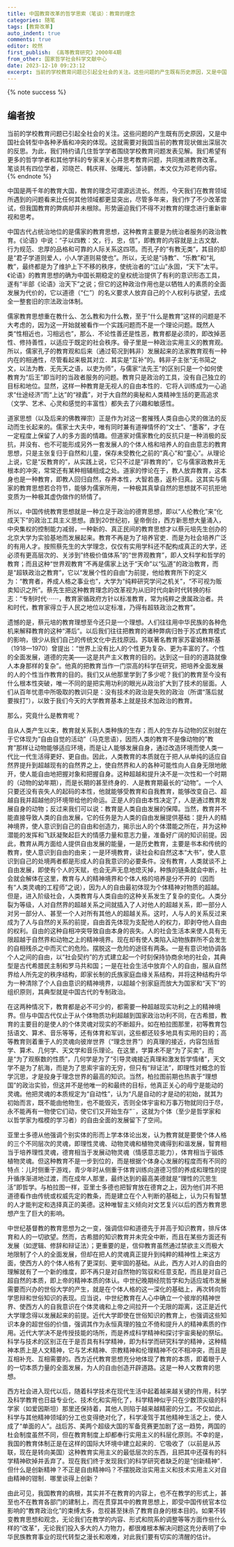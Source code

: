 ```yaml
---
title: 中国教育改革的哲学思索（笔谈）：教育的理念
categories: 随笔
tags: [教育改革]
auto_indent: true
comments: true
editor: 皎然
first_publish: 《高等教育研究》2000年4期
from_other: 国家哲学社会科学文献中心
date: 2023-12-10 09:23:12
excerpt: 当前的学校教育问题已引起全社会的关注。这些问题的产生既有历史原因，又是中国社会转型中各种矛盾和冲突的体现。这就需要对我国当前的教育现状做出深层次的反思。为此，我们特约请几住哲学学者围绕学校教育问题发表见解。我们希望有更多的哲学学者和其他学科的专家来关心并思考教育问题，共同推进教育改革。
---
```

{% note success %}
## 编者按
当前的学校教育问题已引起全社会的关注。这些问题的产生既有历史原因，又是中国社会转型中各种矛盾和冲突的体现。这就需要对我国当前的教育现状做出深层次的反思。为此，我们特约请几住哲学学者围绕学校教育问题发表见解。我们希望有更多的哲学学者和其他学科的专家来关心并思考教育问题，共同推进教育改革。
笔谈共有四位学者，邓晓芒、韩庆祥、张曙光、邹诗鹏，本文仅为邓老师内容。
{% endnote %}

中国是两千年的教育大国，教育的理念可谓源远流长。然而，今天我们在教育领域所遇到的问题看来比任何其他领域都更显突出，尽管多年来，我们作了不少改革尝试，但我国教育的弊病却并未根除。形势逼迫我们不得不对教育的理念进行重新审视和思考。

中国古代占统治地位的是儒家的教育思想，这种教育主要是为统治者服务的政治教育。《论语》中说：“子以四教：文，行，忠，信”，即教育的内容就是上古文献、行为规范、忠厚的品格和可靠的人际关系这四项。而孔子的“有教无类”，其目的却是“君子学道则爱人，小人学道则易使也”。所以，无论是“诗教”、“乐教”和“礼教”，最终都是为了维护上下不移的秩序，使统治者的“江山”永固，“天下”太平。《论语》的教育思想的确为中国长期稳定的皇权统治提供了有利的意识形态工具，遂有“半部《论语》治天下”之说；但它的这种政治作用也是以牺牲人的素质的全面发展为代价的，它以道德（“仁”）的名义要求人放弃自己的个人权利与欲望，去成全一整套旧的宗法政治体制。

儒家教育思想重在教什么、怎么教和为什么教，至于“什么是教育”这样的问题是不大考虑的，因为这一开始就被看作一个实践问题而不是一个理论问题。既然人类“性相近也，习相远也”，那么．不论性善还是性恶，教育都是必须的，即改掉恶性、修持善性，以适应于既定的社会秩序。骨子里是一种政治实用主义的教育观。所以，儒家孔子的教育观和后来（通过荀况到韩非）发展起来的法家教育观有一种内在的相通性，尽管看起来极其对立．其实是“互补”的。韩非子主张“无书简之文，以法为教．无先天之语，以吏为师”，与儒家“法先王”的区别只是一个如何使教育为“后王”即当时的当政者服务的问题。教育只是政治的工具，没有自己独立的目标和地位。显然，这样一种教育是无视人的自由本性的．它将人训练成为一心追求“仕途经济”而“上达”的“禄蠹”，对于大自然的奥秘和人类精神生括的更高追求（文学、艺术、心灵和感觉的丰富性）都失去了兴趣和敏感性。

道家思想（以及后来的佛教禅宗）正是作为对这一套摧残人类自由心灵的做法的反动而生长起来的。儒家士大夫中，唯有同时兼有道禅情怀的“文士”、“墨客”，才在一定程度上保留了人的多方面的情趣。但道家对儒家教化的反抗只是一种消极的反抗，并没有、也不可能形成另外一套发展人的个体人格和培养人的自由意志的教育思想，只是主张复归于自然和儿童，保存未受教化之前的“真心”和“童心”。从理论上说，它是“反教育的”，从实践上说，它只不过是“非教育的”，它与儒家政教并无根本的冲突，常常还有某种相辅相成之处。道家的悖论在于，教人放弃教育，这本身也是一种教育，即教人回归自然，存养本性，大智若愚，返朴归真。这其实与儒家的教育思想若合符节，能够为儒家所用，一种极其真挚自然的思想就不可抗拒地变质为一种极其虚伪做作的矫情了。

所以，中国传统教育思想就是一种立足于政治的德育思想，即以“人伦教化”来“化成天下”的政治工具主义思想。直到20世纪初，皇帝倒台，西方新思想大量涌入，中央集权的控制能力减弱，一种新的、真正民间的教育思想才以蔡元培先生创办的北京大学为实验基地而发展起来。教育不再是为了培养官吏．而是为社会培养广泛的有用人才。按照蔡先生的大学理念，仅仅有实用学科还不配构成真正的大学，还必须有更高层次的、关涉到”终极价值体系”的“世界观教育”，即人文科学和哲学的教育；而且这种“世界观教育”不再是儒家上达于“天命”以“弘道”的政治教育，而是“超轶政治之教育”，它以“发展个性的自由”为前提，他给教育所下的定义为：“教育者，养成人格之事业也”，大学为“纯粹研究学问之机关”，“不可视为贩卖知识之所”。蔡先生把这种教育理念的改革视为从旧时代向新时代转换的标志：“专制时代⋯⋯，教育家循政府方针以标准教育，常为纯粹之隶属政治者。共和时代，教育家得立于人民之地位以定标准，乃得有超轶政治之教育”。

遗憾的是，蔡元培的教育理想至今还只是一个理想。人们往往用中华民族的各种危机来解释教育的这种“滞后”。以后我们往往把教育的诸种弊病归咎于苏式教育模式的影响，很少从我们自己的传统文化中去找原因。苏联著名教育家苏霍姆林斯基（1918—1970）曾提出：“世界上没有比人的个性更为复杂、更为丰富的了。个性的全面发展，道德的完美——这是共产主义教育的目的。达到这一目的的道路就像人本身那样的复杂”。他真的把教育当作一门崇高的科学在研究，把培养全面发展的人的个性当作教育的目的。我们又从他那里学到了多少呢？我们的教育至今没有什么根本性突破，唯一不同的是把实用功利的眼光从政治扩大到了技术的层面。人们从百年忧患中所吸取的教训只是：没有技术的政治是失败的政治（所谓“落后就要挨打”），以致于我们今天的大学教育基本上就是技术加政治的教育。

那么，究竟什么是教育呢？

自从人类产生以来，教育就关系到人类种族的生存；而人的生存与动物的区别就在于它体现为”自由自觉的活动”（马克思语），因而人类的教育不是像动物的”教育”那样让动物能够适应环境，而是让人能够发展自身，通过改造环境而使人类一代比一代生活得更好、更自由。因此，人类教育的本质就在于把人从单纯的适应自然界提升到超越现有的自然界之上，使自然界和人的各种可能性向人自身无限地敞开，使人能自由地把握对象和把握自身。这种超越和提升决不是一次性和一个时期的（动物的幼年期），而是长期的甚至终身的．人是教育期最长的“动物”。一个人只要还没有丧失人的起码的本性，他就能够受教育和自我教育，能够改变自己、超越自我并超越他的环境带给他的命运。正是人的自由本性决定了，人是通过教育发展自身的动物；反过来我们可以说：教育是人类自由发展的保障。当然，教育并不能直接导致人类的自由发展，它的任务是为人类的自由发展提供基础：提升人的精神境界，使人意识到自己的自由和创造力，揭示出人的个体潜能之所在，并为这种潜能的发挥和飞跃凝聚起巨大的情感力量和意志力量，准备好广阔的知识前提。因此，教育从两方面给人提供自由发展的能量，一是历史教育，主要是书本和传统的教育，使人意识到自由的由来；一是环境教育，读社会和自然这本“大书”，使人意识到自己的处境两者都是形成人的自我意识的必要条件。没有教育，人类就谈不上自由发展，即使有个人的天赋，也会无声无息地熄灭掉，种族的链条就会中断，社会就会解体在这里，教育与人的精神境界和个体人格的培养是分不开的（因而有“人类灵魂的工程师”之说），因为人的自由最初体现为个体精神对物质的超越。但是，进入阶级社会，人类教育与人类自由的这种关系发生了复杂的变化。人类分裂为等级，人对自然界的超越关系之间就插入了人对他人的超越关系，即一部分人对另一部分人、甚至一个人对所有其他人的超越关系。这时，人与人的关系反过来成为了人与自然的关系的前提，自由首先体现为支配他人的权力，即剥夺他人自由的权利。自由的这种自相冲突导致自由本身的丧失。人的社会生活本来使人具有无限超越于自然界和动物之上的精神境界。现在却有使人类陷入动物族群所不会发生的自相残杀之中而灭亡的危险。摆脱这一危险的途径有两条。一是有意识地协调各个人之间的自由，以“社会契约”的方式建立起一个时刻保持协商余地的社会，其典型是古代希腊民主制和罗马共和国；一是在社会生活中放弃个人的自由，服从自然界给人所先定的秩序结构，即家长制的氏族家庭血缘关系结构，并将这种结构升华为一种清除了个人自由意识的精神境界，以超越个别家庭而放大为国家和“天下”的组织原则，其典型就是中国古代的专制政治。

在这两种情况下，教育都是必不可少的，都需要一种超越现实功利之上的精神境界。但与中国古代仅止于从个体物质功利超越到国家政治功利不同，在古希腊，教育的主要目的是使人的个体灵魂对现实的不断超升。如在柏拉图那里，初等教育包括语文、算术、音乐等等，还有体育和军训，这些都还较多地具有实用的目的；高等教育则着重于人的灵魂向彼岸世界（“理念世界”）的真理的接近，内容包括哲学、算术、几何学、天文学和音乐理论。在这里，学算术不是“为了买卖”，而是“为了观察数的性质”，几何学是为了“引导灵魂接近真理和激发哲学情绪”，天文学不是为了航海，而是为了思索宇宙的无穷，但只有“辩证法”，即理性对概念的哲学沉思，才是投身于理念世界的最高的知识。当然，柏拉图前期也热衷于“理想国”的政治实验，但这并不是他唯一的和最终的目标，他真正关心的毋宁是能动的灵魂。他把灵魂的本质规定为“自动性”，认为“凡是自动的才是动的初始，就其为初始而言，既不能由他物生，也不能毁灭，否则全体宇宙和万事万物就同归于尽，永不能再有一物使它们动，使它们又开始生存”¨，这就为个体（至少是哲学家和以哲学家为楷模的学习者）的自由全面的发展留下了空间。

亚里士多德从他强调个别实体的形而上学本体论出发，认为教育就是要使个体人格的三个不同层次的灵魂，即理性灵魂、动物灵魂和植物灵魂得到和谐发展，智育相当于培养理性灵魂，德育相当于发展动物灵魂（情感意志能力），体育相当于锻炼植物灵魂。但这种教育不是一步到位的，而是根据个体身心发展的程度而有不同的特点：儿时侧重于游戏，青少年时从侧重于体育训练向道德习惯的养成和理性的提升循序渐进地过渡，而在成年人那里，最终达到的最高美德就是“理性的沉思生活”即哲学。与柏拉图一样，亚里士多德也把智育放在德育之上，因为他们并不把道德看作由传统或权威先定的教条，而是建立在个人判断的基础上，认为只有智慧的人才能判定和选择真正的美德。这种唯智主义倾向对文艺复兴以后的西方教育思想产生了巨大的影响。

中世纪基督教的教育思想为之一变，强调信仰和道德先于并高于知识教育，排斥体育和人的一切欲望。然而，古希腊的知识教育并未完全中断，而且在某些方面还有发展（如逻辑、修辞和辩证法）；更重要的是，信仰教育虽然通过禁欲主义而极大地限制了个人的全面发展，但却在把人的灵魂真正提升到纯粹的精神性上来这方面，使西方人的个体人格有了更深刻、更牢固的基础。从此，西方人对人的自由的理解就有了一个新的维度，即不再只是对自然物的驾驭和任意支配，而且是对自己超自然的本质，即上帝的精神本质的体认。中世纪晚期经院哲学和为适应城市发展需要而兴办的世俗大学的产生，就是在个体人格的这一深化的基础上，再次转向哲学思辩和世俗知识的表现。应当说，中世纪教育在人心中确立一个彼岸的精神世界、使西方人的自我意识在个体灵魂和上帝之间拉开一个无限的距离，这正是近代大学理念得以发展起来的前提。近代大学即使在世俗知识的教育上，也强调这些知识本身的超世俗的价值，强调其作为永恒真理的独立不倚和提升人的精神素质的作用。近代大学决不是传授技能的场所，而是养成科学精神和探讨宇宙奥秘的祭坛。科学与技术的区别正在于是否具有科学精神，即为科学而研究科学的精神，这种精神本质上是人文精神，它与艺术精神、宗教精神和伦理精神不仅不相冲突，而且是互相补充、互相需要的。西方近代教育思想充分地体现了教育的本质，即着眼于人的一切本质力量的全面发展，为人的自由创造开辟道路。这是一种人文教育的思想。

西方社会进入现代以后，随着科学技术在现代生活中起着越来越关键的作用，科学及科学教育也日益专业化、技术化和实用化了，科学精神似乎只在少数顶尖级的科学家（如爱因斯坦）那里还保持着，其他人则陷于越来越精密的分工。不仅如此，科学与其他精神领域的分工也变得绝对化了，科学凌驾于其他精神生活之上，使人成了“单面的人”。战后苏、美两个超级大国的军备竞赛更加剧了这一趋势，两国的杜会制度虽然不同，但在教育制度上却都奉行实用主义的科层化原则。不幸的是，我国的教育体制正是在这样的国际大环境中建立起来的．它吸收了（以前是从苏联，现在是转向美国）这种教育实用主义的最低层次的东西，且把其中还葆有的科学精神砍掉并丢弃了。现在我们终于发现我们的科学研究者缺乏的是“创新精神”．但什么是创新精神？不正是自由精神吗？不摆脱政治实用主义和技术实用主义对自由精神的钳制．哪里谈得上创新？

由此可见，我国教育的病根，其实并不在教育的内容上，也不在教学的形式上，甚至也不在教育各部门的建制上，而在贯穿其中的教育思想上，即受中国传统官本位影响的“教育政治化”的束缚太多，忽视甚至抹杀了教育自身的根本目的。如果不转变教育思想和观念，无论我们在教学的内容、形式和院系的调整等等方面作些什么样的“改革”，无论我们投入多大的人力物力，都很难根本解决问题这充分表明了中华民族教育事业的现代转型之漫长和艰难，对此我们要有切实的清醒的估计。
